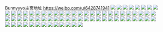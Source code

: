 Bunnyyyo主页地址 https://weibo.com/u/6428741941 
![](https://wx4.sinaimg.cn/mw2000/00714ls9ly1h7podey8kej31o0280npd.jpg) 
![](https://wx4.sinaimg.cn/mw2000/00714ls9ly1h7podfnsdhj31hc0u0x4y.jpg) 
![](https://wx4.sinaimg.cn/mw2000/00714ls9ly1h7podg4fexj31cn239b29.jpg) 
![](https://wx4.sinaimg.cn/mw2000/00714ls9ly1h7podhemrej33402bzx6q.jpg) 
![](https://wx4.sinaimg.cn/mw2000/00714ls9ly1h7podiuna7j335s2dcnpf.jpg) 
![](https://wx4.sinaimg.cn/mw2000/00714ls9ly1h7podl9dr7j32c0340hdw.jpg) 
![](https://wx4.sinaimg.cn/mw2000/00714ls9ly1h7podm3087j30zo1retva.jpg) 
![](https://wx4.sinaimg.cn/mw2000/00714ls9ly1h7podntk5rj32c0340e82.jpg) 
![](https://wx4.sinaimg.cn/mw2000/00714ls9ly1h7apk1p0ylj32c0340e86.jpg) 
![](https://wx4.sinaimg.cn/mw2000/00714ls9ly1h7apjy1zw0j32c03404qr.jpg) 
![](https://wx4.sinaimg.cn/mw2000/00714ls9ly1h7apjzts2yj32c0340hdy.jpg) 
![](https://wx4.sinaimg.cn/mw2000/00714ls9ly1h7apk3231lj32c03407wj.jpg) 
![](https://wx4.sinaimg.cn/mw2000/00714ls9ly1h7apk4zz5ij31ug2gl480.jpg) 
![](https://wx4.sinaimg.cn/mw2000/00714ls9ly1h7apk3xt6tj32c03404qq.jpg) 
![](https://wx4.sinaimg.cn/mw2000/00714ls9ly1h7apk5mml7j31r02m1e81.jpg) 
![](https://wx4.sinaimg.cn/mw2000/00714ls9ly1h7apk6t1w0j31ig0umqmh.jpg) 
![](https://wx4.sinaimg.cn/mw2000/00714ls9ly1h7apl8fngvj30u01hcgoy.jpg) 
![](https://wx4.sinaimg.cn/mw2000/00714ls9ly1h788g4qou3j31400u0tff.jpg) 
![](https://wx4.sinaimg.cn/mw2000/00714ls9ly1h788g513xrj31400u0gxw.jpg) 
![](https://wx4.sinaimg.cn/mw2000/00714ls9gy1h788ie1686j311m0u0ak4.jpg) 
![](https://wx4.sinaimg.cn/mw2000/00714ls9ly1h788g5997oj31400u0q6d.jpg) 
![](https://wx4.sinaimg.cn/mw2000/00714ls9ly1h788g5ick8j31400u0go4.jpg) 
![](https://wx4.sinaimg.cn/mw2000/00714ls9ly1h788g5rydyj31400u0tdc.jpg) 
![](https://wx4.sinaimg.cn/mw2000/00714ls9ly1h788g4gj4gj30ty11yjxe.jpg) 
![](https://wx4.sinaimg.cn/mw2000/00714ls9ly1h788g67gzzj31400u0dkr.jpg) 
![](https://wx4.sinaimg.cn/mw2000/00714ls9ly1h788g6i8ngj31400u077u.jpg) 
![](https://wx4.sinaimg.cn/mw2000/00714ls9ly1h788g79v9lj32c0340npd.jpg) 
![](https://wx4.sinaimg.cn/mw2000/00714ls9ly1h788g7qgy6j30u014040u.jpg) 
![](https://wx4.sinaimg.cn/mw2000/00714ls9ly1h788g8c1o4j32c0340kjl.jpg) 
![](https://wx4.sinaimg.cn/mw2000/00714ls9ly1h788g8yogbj30u0140tjl.jpg) 
![](https://wx4.sinaimg.cn/mw2000/00714ls9ly1h788g96h6mj30u014040w.jpg) 
![](https://wx4.sinaimg.cn/mw2000/00714ls9ly1h788gbxnzoj32c0340e85.jpg) 
![](https://wx4.sinaimg.cn/mw2000/00714ls9ly1h6y7v6j0puj31401dzdtb.jpg) 
![](https://wx4.sinaimg.cn/mw2000/00714ls9ly1h6y7v61jsgj32c0340n4w.jpg) 
![](https://wx4.sinaimg.cn/mw2000/00714ls9ly1h6y7v6rf2hj31401dzzxc.jpg) 
![](https://wx4.sinaimg.cn/mw2000/00714ls9ly1h6y7v7hjdaj32c0340x6p.jpg) 
![](https://wx4.sinaimg.cn/mw2000/00714ls9ly1h6y7v8orrfj33402c01l0.jpg) 
![](https://wx4.sinaimg.cn/mw2000/00714ls9ly1h6y7v9fmlbj32c0340qv5.jpg) 
![](https://wx4.sinaimg.cn/mw2000/00714ls9ly1h68aj7c7qtj32c0340h0a.jpg) 
![](https://wx4.sinaimg.cn/mw2000/00714ls9ly1h68ajelm2fj328p3401kz.jpg) 
![](https://wx4.sinaimg.cn/mw2000/00714ls9ly1h68aklni1aj32c0340hdw.jpg) 
![](https://wx4.sinaimg.cn/mw2000/00714ls9ly1h68ahyb9l5j31400uagrm.jpg) 
![](https://wx4.sinaimg.cn/mw2000/00714ls9ly1h68akmje1vj30ug0n2dl1.jpg) 
![](https://wx4.sinaimg.cn/mw2000/00714ls9ly1h68akn0czuj31400u575l.jpg) 
![](https://wx4.sinaimg.cn/mw2000/00714ls9ly1h5yxkf349wj30u015o14n.jpg) 
![](https://wx4.sinaimg.cn/mw2000/00714ls9ly1h5yxkg02nxj30u0186496.jpg) 
![](https://wx4.sinaimg.cn/mw2000/00714ls9ly1h5yxkcb2qbj30u0158afa.jpg) 
![](https://wx4.sinaimg.cn/mw2000/00714ls9ly1h5yxkhkzi3j30u015bwpe.jpg) 
![](https://wx4.sinaimg.cn/mw2000/00714ls9ly1h5ubyw4blnj30u0140wk2.jpg) 
![](https://wx4.sinaimg.cn/mw2000/00714ls9ly1h5ubywe0sqj30u0140tge.jpg) 
![](https://wx4.sinaimg.cn/mw2000/00714ls9ly1h5ubywmbvij30u0140tco.jpg) 
![](https://wx4.sinaimg.cn/mw2000/00714ls9ly1h5ubyww0ybj30u0132whz.jpg) 
![](https://wx4.sinaimg.cn/mw2000/00714ls9ly1h5ubyxlkehj30u012qgy8.jpg) 
![](https://wx4.sinaimg.cn/mw2000/00714ls9ly1h5ubyx8tjsj30u0140qdf.jpg) 
![](https://wx4.sinaimg.cn/mw2000/00714ls9ly1h5ubyvui9aj31410u048q.jpg) 
![](https://wx4.sinaimg.cn/mw2000/00714ls9ly1h5ubyy0fljj30u01404ag.jpg) 
![](https://wx4.sinaimg.cn/mw2000/00714ls9ly1h5ubyybqbtj30u0140afo.jpg) 
![](https://wx4.sinaimg.cn/mw2000/00714ls9ly1h5ubyym3o2j31400u0jy0.jpg) 
![](https://wx4.sinaimg.cn/mw2000/00714ls9ly1h5ubyyvlv1j30u0140dl4.jpg) 
![](https://wx4.sinaimg.cn/mw2000/00714ls9ly1h4z81ncbmgj30u01247dp.jpg) 
![](https://wx4.sinaimg.cn/mw2000/00714ls9ly1h4z81nnvw4j31400u0al8.jpg) 
![](https://wx4.sinaimg.cn/mw2000/00714ls9ly1h4z81o3jxjj31400u07ey.jpg) 
![](https://wx4.sinaimg.cn/mw2000/00714ls9ly1h4z81p6mqcj30u019a47e.jpg) 
![](https://wx4.sinaimg.cn/mw2000/00714ls9ly1h4z81pfar9j30u017wn7o.jpg) 
![](https://wx4.sinaimg.cn/mw2000/00714ls9ly1h4z81prhytj30u01dawq1.jpg) 
![](https://wx4.sinaimg.cn/mw2000/00714ls9ly1h4z81q1z50j30u0140gtq.jpg) 
![](https://wx4.sinaimg.cn/mw2000/00714ls9ly1h4z81qkmp2j30u0140dm0.jpg) 
![](https://wx4.sinaimg.cn/mw2000/00714ls9ly1h4z81qzlnvj31410u0n99.jpg) 
![](https://wx4.sinaimg.cn/mw2000/00714ls9ly1h39v1kkz79j30u0190n4o.jpg) 
![](https://wx4.sinaimg.cn/mw2000/00714ls9ly1h39v1lapvaj30u0140ajj.jpg) 
![](https://wx4.sinaimg.cn/mw2000/00714ls9ly1h39v1m3bllj318z0u0qfc.jpg) 
